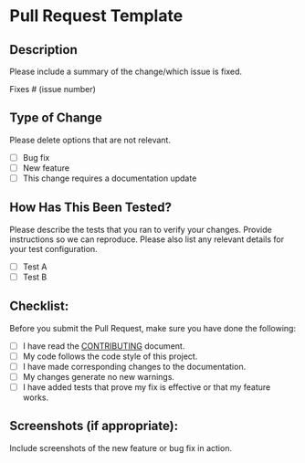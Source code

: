 # Pull Request Template

## Description
Please include a summary of the change/which issue is fixed. 

Fixes # (issue number)

## Type of Change
Please delete options that are not relevant.
- [ ] Bug fix 
- [ ] New feature 
- [ ] This change requires a documentation update

## How Has This Been Tested?
Please describe the tests that you ran to verify your changes. Provide instructions so we can reproduce. Please also list any relevant details for your test configuration.

- [ ] Test A
- [ ] Test B

## Checklist:
Before you submit the Pull Request, make sure you have done the following:
- [ ] I have read the [CONTRIBUTING](/CONTRIBUTING.md) document.
- [ ] My code follows the code style of this project.
- [ ] I have made corresponding changes to the documentation.
- [ ] My changes generate no new warnings.
- [ ] I have added tests that prove my fix is effective or that my feature works.

## Screenshots (if appropriate):
Include screenshots of the new feature or bug fix in action.
